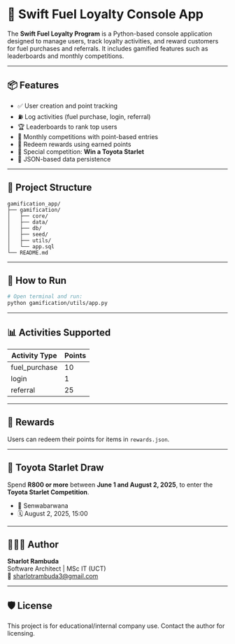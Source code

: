 # 🚀 Swift Fuel Loyalty Console App

The **Swift Fuel Loyalty Program** is a Python-based console application designed to manage users, track loyalty activities, and reward customers for fuel purchases and referrals. It includes gamified features such as leaderboards and monthly competitions.

---

## 📦 Features

- ✅ User creation and point tracking
- ⛽ Log activities (fuel purchase, login, referral)
- 🏆 Leaderboards to rank top users
- 🎯 Monthly competitions with point-based entries
- 🎁 Redeem rewards using earned points
- 🚗 Special competition: **Win a Toyota Starlet**
- 🔐 JSON-based data persistence

---

## 📁 Project Structure

```
gamification_app/
├── gamification/
│   ├── core/
│   ├── data/
│   ├── db/
│   ├── seed/
│   ├── utils/
│   └── app.sql
└── README.md
```

---

## 🧪 How to Run

```bash
# Open terminal and run:
python gamification/utils/app.py
```

---

## 📊 Activities Supported

| Activity Type   | Points |
|-----------------|--------|
| fuel_purchase   | 10     |
| login           | 1      |
| referral        | 25     |

---

## 🎁 Rewards

Users can redeem their points for items in `rewards.json`.

---

## 🎲 Toyota Starlet Draw

Spend **R800 or more** between **June 1 and August 2, 2025**, to enter the **Toyota Starlet Competition**.

- 📍 Senwabarwana
- 🗓️ August 2, 2025, 15:00

---

## 👩🏽‍💻 Author

**Sharlot Rambuda**  
Software Architect | MSc IT (UCT)  
📧 sharlotrambuda3@gmail.com

---

## 🛡️ License

This project is for educational/internal company use. Contact the author for licensing.
